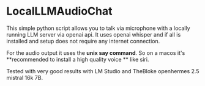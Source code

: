# LocalLLMAudioChat

This simple python script allows you to talk via microphone with a locally running LLM server via openai api.
It uses openai whisper and if all is installed and setup does not require any internet connection.

For the audio output it uses the **unix say command**. So on a macos it's **recommended to install a high quality voice
** like siri.

Tested with very good results with LM Studio and TheBloke openhermes 2.5 mistral 16k 7B.